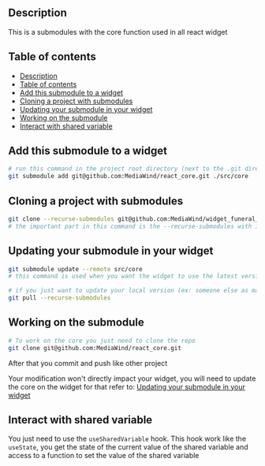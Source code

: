 ## Description
This is a submodules with the core function used in all react widget

## Table of contents
- [Description](#description)
- [Table of contents](#table-of-contents)
- [Add this submodule to a widget](#add-this-submodule-to-a-widget)
- [Cloning a project with submodules](#cloning-a-project-with-submodules)
- [Updating your submodule in your widget](#updating-your-submodule-in-your-widget)
- [Working on the submodule](#working-on-the-submodule)
- [Interact with shared variable](#interact-with-shared-variable)

## Add this submodule to a widget
```bash
# run this command in the project root directory (next to the .git directory)
git submodule add git@github.com:MediaWind/react_core.git ./src/core
```

## Cloning a project with submodules
```bash
git clone --recurse-submodules git@github.com:MediaWind/widget_funeral_public_generalist.git
# the important part in this command is the --recurse-submodules with it you can clone your repo and all it's submodules recursively
```

## Updating your submodule in your widget
```bash
git submodule update --remote src/core
# this command is used when you want the widget to use the latest version of the core
```

```bash
# if you just want to update your local version (ex: someone else as made an update with the command above)
git pull --recurse-submodules
```

## Working on the submodule
```bash
# To work on the core you just need to clone the repo
git clone git@github.com:MediaWind/react_core.git
```

After that you commit and push like other project

Your modification won't directly impact your widget, you will need to update the core on the widget for that refer to: [Updating your submodule in your widget](#updating-your-submodule-in-your-widget)

## Interact with shared variable

You just need to use the `useSharedVariable` hook. This hook work like the `useState`, you get the state of the current value of the shared variable and access to a function to set the value of the shared variable 
